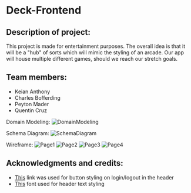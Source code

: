 # Deck-Frontend

## Description of project:

This project is made for entertainment purposes. The overall idea is that it will be a "hub" of sorts which will mimic the styling of an arcade. Our app will house multiple different games, should we reach our stretch goals.

## Team members:
- Keian Anthony
- Charles Bofferding
- Peyton Mader
- Quentin Cruz

Domain Modeling:
![DomainModeling](./images/DomainModeling.jpg)

Schema Diagram:
![SchemaDiagram](./images/SchemaDiagram.jpg)

Wireframe:
![Page1](./images/Page1.jpg)
![Page2](./images/Page2.jpg)
![Page3](./images/Page3.jpg)
![Page4](./images/Page4.jpg)

## Acknowledgments and credits:

- [This](https://fdossena.com/?p=html5cool/buttons/i.frag) link was used for button styling on login/logout in the header
- [This](https://fonts.google.com/specimen/Space+Mono?category=Monospace&preview.text=Font%20test%20for%20the%20website&preview.text_type=custom) font used for header text styling